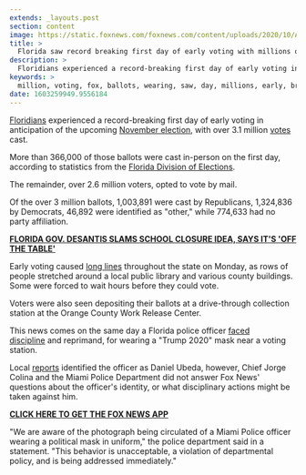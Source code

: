 ```yaml
--- 
extends: _layouts.post 
section: content 
image: https://static.foxnews.com/foxnews.com/content/uploads/2020/10/AP20291811263827.jpg 
title: > 
  Florida saw record breaking first day of early voting with millions of ballots cast 
description: > 
  Floridians experienced a record-breaking first day of early voting in anticipation of the upcoming November election, with over 3.1 million votes cast.More than 366,000 of those ballots were cast in-person on the first day, according to statistics from the Florida Division of Elections.Of the over 3 million ballots, 1,003,891 were cast by Republicans, 1,324,836 by Democrats, 46,892 were identified as "other," while 774,633 had no party affiliation.Voters were also seen depositing their ballots at a drive-through collection station at the Orange County Work Release Center.This news comes on the same day a Florida police officer faced discipline and reprimand, for wearing a "Trump 2020" mask near a voting station. 
keywords: > 
  million, voting, fox, ballots, wearing, saw, day, millions, early, breaking, identified, florida, record, miami, cast, mask, officer 
date: 1603259949.9556184 
--- 
```

<div><p class="speakable"><a href="https://www.foxnews.com/category/us/us-regions/southeast/florida" target="_blank">Floridians</a> experienced a record-breaking first day of early voting in anticipation of the upcoming <a href="https://www.foxnews.com/category/politics/2020-presidential-election" target="_blank">November election</a>, with over 3.1 million <a href="https://www.foxnews.com/category/politics/elections" target="_blank">votes</a> cast.&#160;</p><p class="ad gam"></p><p class="ad gam"></p><p class="ad gam"></p><p class="speakable">More than 366,000 of those ballots were cast in-person on the first day, according to statistics from&#160;the&#160;<a href="https://countyballotfiles.floridados.gov/VoteByMailEarlyVotingReports/PublicStats" target="_blank">Florida Division of Elections</a>.</p><p>The remainder, over 2.6 million voters, opted to vote by mail.&#160;</p><p>Of the over 3 million ballots,&#160;1,003,891 were cast by Republicans,&#160;1,324,836 by Democrats,&#160;46,892 were identified as "other," while&#160;774,633 had no party affiliation.&#160;</p><p class="ad gam"></p><p><strong><a href="https://www.foxnews.com/politics/florida-gov-desantis-slams-school-closure-idea-says-its-off-the-table" target="_blank">FLORIDA GOV. DESANTIS SLAMS SCHOOL CLOSURE IDEA, SAYS IT'S 'OFF THE TABLE'</a></strong></p><p class="ad gam"></p><p>Early voting caused <a href="https://www.foxnews.com/politics/early-voting-causes-long-lines-as-thousands-of-floridians-flock-to-the-polls" target="_blank">long lines</a> throughout the state on Monday, as rows of people stretched around a local public library and various county buildings. Some were forced to wait hours before they could&#160;vote.</p><p>Voters were also seen depositing their ballots at a drive-through collection station at the Orange County Work Release Center.&#160;</p><p class="ad gam"></p><p>This news comes on the same day a Florida police officer <a href="https://www.foxnews.com/us/florida-cops-actions-called-unacceptable-after-he-wore-a-trump-2020-mask-near-voting-site" target="_blank">faced discipline</a>&#160;and reprimand, for wearing a "Trump 2020" mask near a voting station.&#160;</p><p class="ad gam"></p><p>Local&#160;<a href="https://www.orlandosentinel.com/politics/fl-ne-miami-cop-trump-mask-voting-booth-20201020-avljbgnof5eyvc3cjj5frq5bwe-story.html" target="_blank">reports</a>&#160;identified the officer as Daniel Ubeda, however,&#160;Chief Jorge Colina and the Miami Police Department did not answer Fox News' questions about the officer's identity, or what disciplinary actions might be taken against him.&#160;</p><p class="ad gam"></p><p><strong><a href="https://www.foxnews.com/apps-products?pid=AppArticleLink">CLICK HERE TO GET THE FOX NEWS APP</a></strong></p><p class="ad gam"></p><p>"We are aware of the photograph being circulated of a Miami Police officer wearing a political mask in uniform," the police department said in a statement. "This behavior is unacceptable, a violation of departmental policy, and is being addressed immediately."</p></div>